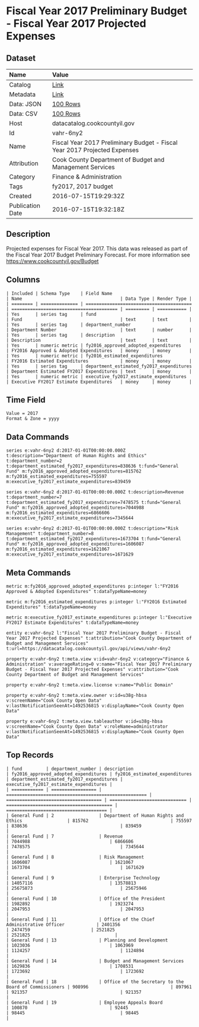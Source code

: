 # Fiscal Year 2017 Preliminary Budget - Fiscal Year 2017 Projected Expenses

## Dataset

| Name | Value |
| :--- | :---- |
| Catalog | [Link](https://catalog.data.gov/dataset/fiscal-year-2017-preliminary-budget-fiscal-year-2017-projected-expenses) |
| Metadata | [Link](https://datacatalog.cookcountyil.gov/api/views/vahr-6ny2) |
| Data: JSON | [100 Rows](https://datacatalog.cookcountyil.gov/api/views/vahr-6ny2/rows.json?max_rows=100) |
| Data: CSV | [100 Rows](https://datacatalog.cookcountyil.gov/api/views/vahr-6ny2/rows.csv?max_rows=100) |
| Host | datacatalog.cookcountyil.gov |
| Id | vahr-6ny2 |
| Name | Fiscal Year 2017 Preliminary Budget - Fiscal Year 2017 Projected Expenses |
| Attribution | Cook County Department of Budget and Management Services |
| Category | Finance & Administration |
| Tags | fy2017, 2017 budget |
| Created | 2016-07-15T19:29:32Z |
| Publication Date | 2016-07-15T19:32:18Z |

## Description

Projected expenses for Fiscal Year 2017. This data was released as part of the Fiscal Year 2017 Budget Preliminary Forecast. For more information see https://www.cookcountyil.gov/Budget

## Columns

```ls
| Included | Schema Type    | Field Name                               | Name                                     | Data Type | Render Type |
| ======== | ============== | ======================================== | ======================================== | ========= | =========== |
| Yes      | series tag     | fund                                     | Fund                                     | text      | text        |
| Yes      | series tag     | department_number                        | Department Number                        | text      | number      |
| Yes      | series tag     | description                              | Description                              | text      | text        |
| Yes      | numeric metric | fy2016_approved_adopted_expenditures     | FY2016 Approved & Adopted Expenditures   | money     | money       |
| Yes      | numeric metric | fy2016_estimated_expenditures            | FY2016 Estimated Expenditures            | money     | money       |
| Yes      | series tag     | department_estimated_fy2017_expenditures | Department Estimated FY2017 Expenditures | text      | money       |
| Yes      | numeric metric | executive_fy2017_estimate_expenditures   | Executive FY2017 Estimate Expenditures   | money     | money       |
```

## Time Field

```ls
Value = 2017
Format & Zone = yyyy
```

## Data Commands

```ls
series e:vahr-6ny2 d:2017-01-01T00:00:00.000Z t:description="Department of Human Rights and Ethics" t:department_number=2 t:department_estimated_fy2017_expenditures=838636 t:fund="General Fund" m:fy2016_approved_adopted_expenditures=815762 m:fy2016_estimated_expenditures=755597 m:executive_fy2017_estimate_expenditures=839459

series e:vahr-6ny2 d:2017-01-01T00:00:00.000Z t:description=Revenue t:department_number=7 t:department_estimated_fy2017_expenditures=7478575 t:fund="General Fund" m:fy2016_approved_adopted_expenditures=7044988 m:fy2016_estimated_expenditures=6866606 m:executive_fy2017_estimate_expenditures=7345644

series e:vahr-6ny2 d:2017-01-01T00:00:00.000Z t:description="Risk Management" t:department_number=8 t:department_estimated_fy2017_expenditures=1673704 t:fund="General Fund" m:fy2016_approved_adopted_expenditures=1606087 m:fy2016_estimated_expenditures=1621067 m:executive_fy2017_estimate_expenditures=1671629
```

## Meta Commands

```ls
metric m:fy2016_approved_adopted_expenditures p:integer l:"FY2016 Approved & Adopted Expenditures" t:dataTypeName=money

metric m:fy2016_estimated_expenditures p:integer l:"FY2016 Estimated Expenditures" t:dataTypeName=money

metric m:executive_fy2017_estimate_expenditures p:integer l:"Executive FY2017 Estimate Expenditures" t:dataTypeName=money

entity e:vahr-6ny2 l:"Fiscal Year 2017 Preliminary Budget - Fiscal Year 2017 Projected Expenses" t:attribution="Cook County Department of Budget and Management Services" t:url=https://datacatalog.cookcountyil.gov/api/views/vahr-6ny2

property e:vahr-6ny2 t:meta.view v:id=vahr-6ny2 v:category="Finance & Administration" v:averageRating=0 v:name="Fiscal Year 2017 Preliminary Budget - Fiscal Year 2017 Projected Expenses" v:attribution="Cook County Department of Budget and Management Services"

property e:vahr-6ny2 t:meta.view.license v:name="Public Domain"

property e:vahr-6ny2 t:meta.view.owner v:id=u38g-hbsa v:screenName="Cook County Open Data" v:lastNotificationSeenAt=1492536815 v:displayName="Cook County Open Data"

property e:vahr-6ny2 t:meta.view.tableauthor v:id=u38g-hbsa v:screenName="Cook County Open Data" v:roleName=administrator v:lastNotificationSeenAt=1492536815 v:displayName="Cook County Open Data"
```

## Top Records

```ls
| fund         | department_number | description                                           | fy2016_approved_adopted_expenditures | fy2016_estimated_expenditures | department_estimated_fy2017_expenditures | executive_fy2017_estimate_expenditures | 
| ============ | ================= | ===================================================== | ==================================== | ============================= | ======================================== | ====================================== | 
| General Fund | 2                 | Department of Human Rights and Ethics                 | 815762                               | 755597                        | 838636                                   | 839459                                 | 
| General Fund | 7                 | Revenue                                               | 7044988                              | 6866606                       | 7478575                                  | 7345644                                | 
| General Fund | 8                 | Risk Management                                       | 1606087                              | 1621067                       | 1673704                                  | 1671629                                | 
| General Fund | 9                 | Enterprise Technology                                 | 14057116                             | 13578813                      | 25675873                                 | 25675946                               | 
| General Fund | 10                | Office of the President                               | 1982892                              | 1923274                       | 2047953                                  | 2047953                                | 
| General Fund | 11                | Office of the Chief Administrative Officer            | 2401356                              | 2474759                       | 2521825                                  | 2521825                                | 
| General Fund | 13                | Planning and Development                              | 1023036                              | 1063969                       | 1124257                                  | 1124894                                | 
| General Fund | 14                | Budget and Management Services                        | 1629836                              | 1708531                       | 1723692                                  | 1723692                                | 
| General Fund | 18                | Office of the Secretary to the Board of Commissioners | 908996                               | 897961                        | 921357                                   | 921357                                 | 
| General Fund | 19                | Employee Appeals Board                                | 100870                               | 92445                         | 98445                                    | 98445                                  | 
```
